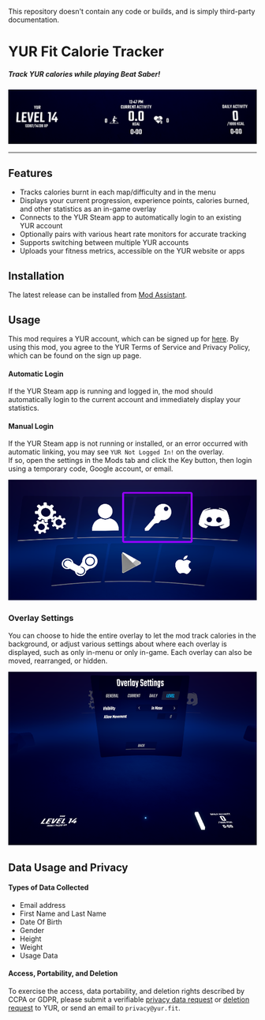This repository doesn't contain any code or builds, and is simply third-party documentation.
# YUR Fit Calorie Tracker
##### Track YUR calories while playing Beat Saber!

![In-Game Overlay](img/overlay.png)

---

## Features
- Tracks calories burnt in each map/difficulty and in the menu
- Displays your current progression, experience points, calories burned, and other statistics as an in-game overlay
- Connects to the YUR Steam app to automatically login to an existing YUR account
- Optionally pairs with various heart rate monitors for accurate tracking
- Supports switching between multiple YUR accounts
- Uploads your fitness metrics, accessible on the YUR website or apps

## Installation
The latest release can be installed from [Mod Assistant](https://github.com/Assistant/ModAssistant).

## Usage

This mod requires a YUR account, which can be signed up for [here](https://app.yur.fit/login). By using this mod, you agree to the YUR Terms of Service and Privacy Policy, which can be found on the sign up page.

#### Automatic Login
If the YUR Steam app is running and logged in, the mod should automatically login to the current account and immediately display your statistics.

#### Manual Login
If the YUR Steam app is not running or installed, or an error occurred with automatic linking, you may see `YUR Not Logged In!` on the overlay.  
If so, open the settings in the Mods tab and click the Key button, then login using a temporary code, Google account, or email.

![Login Button](img/login.png)

### Overlay Settings
You can choose to hide the entire overlay to let the mod track calories in the background, or adjust various settings about where each overlay is displayed, such as only in-menu or only in-game. Each overlay can also be moved, rearranged, or hidden.

![Overlay Settings](img/settings.png)

## Data Usage and Privacy

#### Types of Data Collected
- Email address
- First Name and Last Name
- Date Of Birth
- Gender
- Height
- Weight
- Usage Data

#### Access, Portability, and Deletion
To exercise the access, data portability, and deletion rights described by CCPA or GDPR, please submit a verifiable [privacy data request](https://forms.gle/frpfKJFrXkj6X9bY7) or [deletion request](https://forms.gle/9LuyG9n7BHv2yhaM6) to YUR, or send an email to `privacy@yur.fit`.